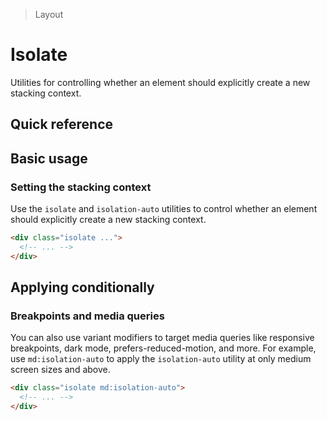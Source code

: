 > Layout

# Isolate

Utilities for controlling whether an element should explicitly create a new stacking context.

## Quick reference

<qr-table />

## Basic usage

### Setting the stacking context
Use the `isolate` and `isolation-auto` utilities to control whether an element should explicitly create a new stacking context.

```html
<div class="isolate ...">
  <!-- ... -->
</div>
```

## Applying conditionally

### Breakpoints and media queries
You can also use variant modifiers to target media queries like responsive breakpoints, dark mode, prefers-reduced-motion, and more. For example, use `md:isolation-auto` to apply the `isolation-auto` utility at only medium screen sizes and above.

```html
<div class="isolate md:isolation-auto">
  <!-- ... -->
</div>
```
